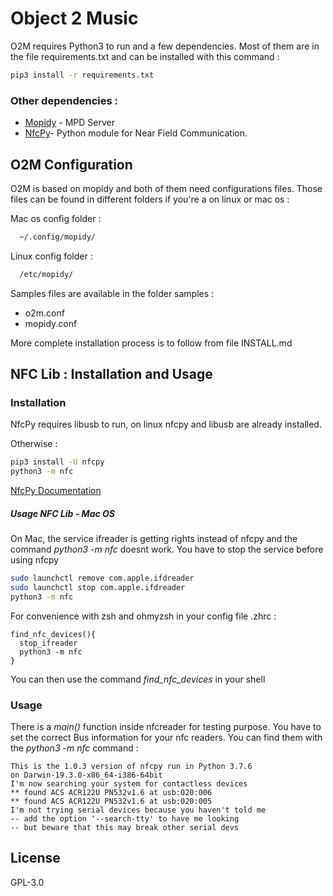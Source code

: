 # Object 2 Music

O2M requires Python3 to run and a few dependencies. Most of them are in the file requirements.txt and can be installed with this command :

```sh
pip3 install -r requirements.txt
```

### Other dependencies :

- [Mopidy](https://docs.mopidy.com/en/latest/installation/) - MPD Server
- [NfcPy](https://pypi.org/project/nfcpy/)- Python module for Near Field Communication.

## O2M Configuration

O2M is based on mopidy and both of them need configurations files. Those files can be found in different folders if you're a on linux or mac os :

Mac os config folder :

```sh
  ~/.config/mopidy/
```

Linux config folder :

```sh
  /etc/mopidy/
```

Samples files are available in the folder samples :
- o2m.conf
- mopidy.conf

More complete installation process is to follow from file INSTALL.md 

## NFC Lib : Installation and Usage

### Installation

NfcPy requires libusb to run, on linux nfcpy and libusb are already installed.

Otherwise :

```sh
pip3 install -U nfcpy
python3 -m nfc
```

[NfcPy Documentation](https://nfcpy.readthedocs.io/en/latest/topics/get-started.html)

##### Usage NFC Lib - Mac OS

On Mac, the service ifreader is getting rights instead of nfcpy and the command _python3 -m nfc_ doesnt work. You have to stop the service before using nfcpy

```sh
sudo launchctl remove com.apple.ifdreader
sudo launchctl stop com.apple.ifdreader
python3 -m nfc
```

For convenience with zsh and ohmyzsh in your config file .zhrc :

```
find_nfc_devices(){
  stop_ifreader
  python3 -m nfc
}
```

You can then use the command _find_nfc_devices_ in your shell

### Usage

There is a _main()_ function inside nfcreader for testing purpose. You have to set the correct Bus information for your nfc readers. You can find them with the _python3 -m nfc_ command :

```
This is the 1.0.3 version of nfcpy run in Python 3.7.6
on Darwin-19.3.0-x86_64-i386-64bit
I'm now searching your system for contactless devices
** found ACS ACR122U PN532v1.6 at usb:020:006
** found ACS ACR122U PN532v1.6 at usb:020:005
I'm not trying serial devices because you haven't told me
-- add the option '--search-tty' to have me looking
-- but beware that this may break other serial devs
```


## License

GPL-3.0
